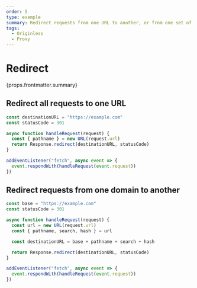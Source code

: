 ```yaml
---
order: 5
type: example
summary: Redirect requests from one URL to another, or from one set of URLs to another set.
tags:
  - Originless
  - Proxy
---
```


# Redirect

<ContentColumn>
  <p>{props.frontmatter.summary}</p>
</ContentColumn>

## Redirect all requests to one URL

```js
const destinationURL = "https://example.com"
const statusCode = 301

async function handleRequest(request) {
  const { pathname } = new URL(request.url)
  return Response.redirect(destinationURL, statusCode)
}

addEventListener("fetch", async event => {
  event.respondWith(handleRequest(event.request))
})
```

## Redirect requests from one domain to another

```js
const base = "https://example.com"
const statusCode = 301

async function handleRequest(request) {
  const url = new URL(request.url)
  const { pathname, search, hash } = url

  const destinationURL = base + pathname + search + hash

  return Response.redirect(destinationURL, statusCode)
}

addEventListener("fetch", async event => {
  event.respondWith(handleRequest(event.request))
})
```
